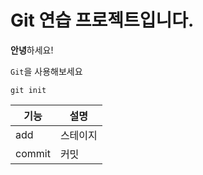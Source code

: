 # Git 연습 프로젝트입니다.

**안녕**하세요!

`Git`을 사용해보세요

```
git init
```
|기능|설명|
|---|---|
|add|스테이지|
|commit|커밋|

